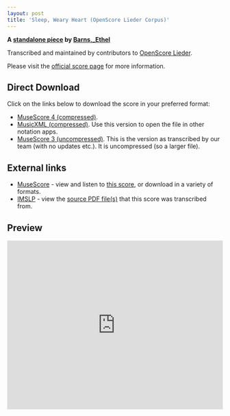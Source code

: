 ```yaml
---
layout: post
title: 'Sleep, Weary Heart (OpenScore Lieder Corpus)'
---
```


__A [standalone piece](https://fourscoreandmore.org/OpenScore/Barns%2C_Ethel/_/) by [Barns,_Ethel](https://fourscoreandmore.org/OpenScore/Barns%2C_Ethel)__

Transcribed and maintained by contributors to [OpenScore Lieder].

Please visit the [official score page] for more information.

[official score page]: https://musescore.com/openscore-lieder-corpus/scores/6586696
[OpenScore Lieder]: https://musescore.com/openscore-lieder-corpus

## Direct Download

Click on the links below to download the score in your preferred format:
- [MuseScore 4 (compressed)](https://fourscoreandmore.org/OpenScore/Barns%2C_Ethel/_/Sleep%2C_Weary_Heart.mscz).
- [MusicXML (compressed)](https://fourscoreandmore.org/OpenScore/Barns%2C_Ethel/_/Sleep%2C_Weary_Heart.mxl). Use this version to open the file in other notation apps.
- [MuseScore 3 (uncompressed)](https://raw.githubusercontent.com/OpenScore/Lieder/refs/heads/main/scores/Barns%2C_Ethel/_/Sleep%2C_Weary_Heart/lc6586696.mscx). This is the version as transcribed by our team (with no updates etc.). It is uncompressed (so a larger file).

## External links

- [MuseScore] - view and listen to [this score][MuseScore], or download in a variety of formats.
- [IMSLP] - view the [source PDF file(s)][IMSLP] that this score was transcribed from.

[MuseScore]: https://musescore.com/score/6586696
[IMSLP]: https://imslp.org/wiki/Special:ReverseLookup/642301

## Preview

<iframe width="100%" height="394" src="https://musescore.com/openscore-lieder-corpus/scores/6586696/embed" frameborder="0" allowfullscreen allow="autoplay; fullscreen"></iframe>
